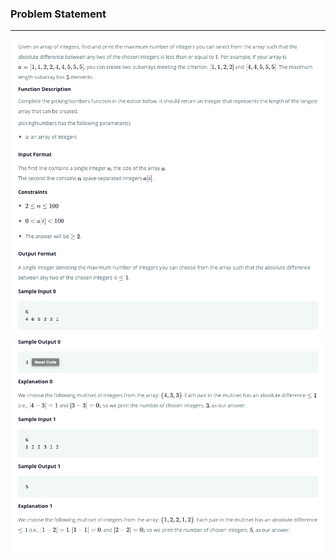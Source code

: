 ### Problem Statement

------------

![](../../.github/images/27_1.png)
![](../../.github/images/27_2.png)
